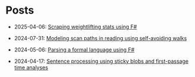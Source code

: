 # Posts

- 2025-04-06: [Scraping weightlifting stats using F\#](../posts/bundesliga-fsharp)

- 2024-07-31: [Modeling scan paths in reading using self-avoiding walks](../posts/self-avoiding-scanpaths)

- 2024-05-06: [Parsing a formal language using F\#](../posts/anbn)

- 2024-04-17: [Sentence processing using sticky blobs and first-passage time analyses](../posts/word-blobs)

